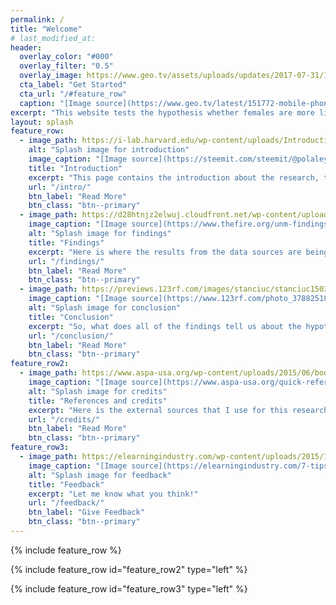 ```yaml
---
permalink: /
title: "Welcome"
# last_modified_at: 
header:
  overlay_color: "#000"
  overlay_filter: "0.5"
  overlay_image: https://www.geo.tv/assets/uploads/updates/2017-07-31/151772_8918733_updates.jpg
  cta_label: "Get Started"
  cta_url: "/#feature_row"
  caption: "[Image source](https://www.geo.tv/latest/151772-mobile-phone-users-cross-1405-million-in-pakistan)"
excerpt: "This website tests the hypothesis whether females are more likely to own an iPhone than males."
layout: splash
feature_row:
  - image_path: https://i-lab.harvard.edu/wp-content/uploads/Introduction-to-VIP.png
    alt: "Splash image for introduction"
    image_caption: "[Image source](https://steemit.com/steemit/@polaleye50/how-to-do-introduce-yourself-properly-to-steemit-community)"
    title: "Introduction"
    excerpt: "This page contains the introduction about the research, the hypothesis and the testing methodology."
    url: "/intro/"
    btn_label: "Read More"
    btn_class: "btn--primary"
  - image_path: https://d28htnjz2elwuj.cloudfront.net/wp-content/uploads/2016/05/03112908/micro-management-magnifying-glass-feat.jpg
    image_caption: "[Image source](https://www.thefire.org/unm-findings-letter-the-growing-micromanagement-of-title-ix-compliance/)"
    alt: "Splash image for findings"
    title: "Findings"
    excerpt: "Here is where the results from the data sources are being discussed."
    url: "/findings/"
    btn_label: "Read More"
    btn_class: "btn--primary"
  - image_path: https://previews.123rf.com/images/stanciuc/stanciuc1503/stanciuc150300719/37882518-recycled-paper-note-pinned-on-cork-board-what-s-the-conclusion-message-concept-image.jpg
    image_caption: "[Image source](https://www.123rf.com/photo_37882518_recycled-paper-note-pinned-on-cork-board-what-s-the-conclusion-message-concept-image.html)"
    alt: "Splash image for conclusion"
    title: "Conclusion"
    excerpt: "So, what does all of the findings tell us about the hypothesis?"
    url: "/conclusion/"
    btn_label: "Read More"
    btn_class: "btn--primary"
feature_row2:
  - image_path: https://www.aspa-usa.org/wp-content/uploads/2015/06/books.jpg
    image_caption: "[Image source](https://www.aspa-usa.org/quick-references/)"
    alt: "Splash image for credits"
    title: "References and credits"
    excerpt: "Here is the external sources that I use for this research, as well as some external links that may be useful for everyone."
    url: "/credits/"
    btn_label: "Read More"
    btn_class: "btn--primary"
feature_row3:
  - image_path: https://elearningindustry.com/wp-content/uploads/2015/12/7-tips-to-create-an-effective-constructive-feedback-system-for-elearning-e1450787065811.jpg
    image_caption: "[Image source](https://elearningindustry.com/7-tips-create-effective-constructive-feedback-system-elearning)"
    alt: "Splash image for feedback"
    title: "Feedback"
    excerpt: "Let me know what you think!"
    url: "/feedback/"
    btn_label: "Give Feedback"
    btn_class: "btn--primary"
---
```

{% include feature_row %}

{% include feature_row id="feature_row2" type="left" %}

{% include feature_row id="feature_row3" type="left" %}

